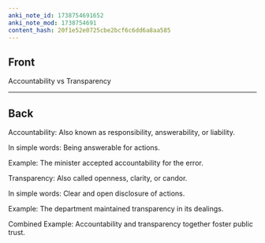 ```yaml
---
anki_note_id: 1738754691652
anki_note_mod: 1738754691
content_hash: 20f1e52e0725cbe2bcf6c6dd6a8aa585
---
```


## Front

Accountability vs Transparency

<hr/>

## Back

Accountability: Also known as responsibility, answerability, or liability.  
  
In simple words: Being answerable for actions.  
  
Example: The minister accepted accountability for the error.  
  
Transparency: Also called openness, clarity, or candor.  
  
In simple words: Clear and open disclosure of actions.  
  
Example: The department maintained transparency in its dealings.  
  
Combined Example: Accountability and transparency together foster public trust.